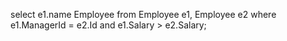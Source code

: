 select e1.name Employee from Employee e1, Employee e2
where e1.ManagerId = e2.Id and e1.Salary > e2.Salary;